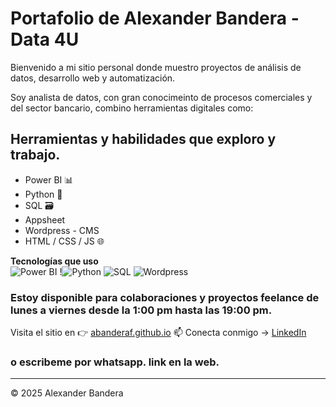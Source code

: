 # Portafolio de Alexander Bandera - Data 4U

Bienvenido a mi sitio personal donde muestro proyectos de análisis de datos, desarrollo web y automatización.

Soy analista de datos, con gran conocimeinto de procesos comerciales y del sector bancario, combino herramientas digitales como:

## Herramientas y habilidades que exploro y trabajo.

- Power BI 📊
- Python 🐍
- SQL 🗃️
- Appsheet
- Wordpress - CMS
- HTML / CSS / JS 🌐

**Tecnologías que uso**  
![Power BI](https://img.shields.io/badge/PowerBI-F2C811?style=for-the-badge&logo=powerbi&logoColor=black)
!![Python](https://img.shields.io/badge/Python-3776AB?style=for-the-badge&logo=python&logoColor=white)
![SQL](https://img.shields.io/badge/SQL-336791?style=for-the-badge&logo=postgresql&logoColor=white)
![Wordpress](https://img.shields.io/badge/CSS3-1572B6?style=for-the-badge&logo=css3&logoColor=white)

### Estoy disponible para colaboraciones y proyectos feelance de lunes a viernes desde la 1:00 pm hasta las 19:00 pm.

Visita el sitio en 👉 [abanderaf.github.io](https://abanderaf.github.io)
📫 Conecta conmigo → [LinkedIn](https://www.linkedin.com/in/abanderaf/)

###  o escribeme por whatsapp.  link en la web.


---
© 2025 Alexander Bandera
